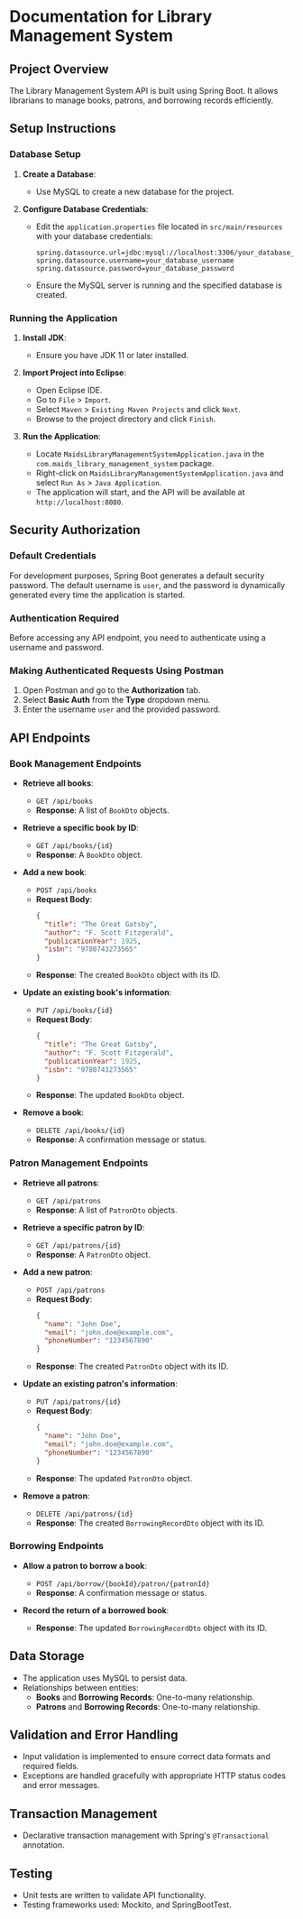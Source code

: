 # Documentation for Library Management System

## Project Overview

The Library Management System API is built using Spring Boot. It allows librarians to manage books, patrons, and borrowing records efficiently.

## Setup Instructions

### Database Setup

1. **Create a Database**:
   - Use MySQL to create a new database for the project.

2. **Configure Database Credentials**:
   - Edit the `application.properties` file located in `src/main/resources` with your database credentials:
     ```properties
     spring.datasource.url=jdbc:mysql://localhost:3306/your_database_name
     spring.datasource.username=your_database_username
     spring.datasource.password=your_database_password
     ```
   - Ensure the MySQL server is running and the specified database is created.

### Running the Application

1. **Install JDK**:
   - Ensure you have JDK 11 or later installed.

2. **Import Project into Eclipse**:
   - Open Eclipse IDE.
   - Go to `File` > `Import`.
   - Select `Maven` > `Existing Maven Projects` and click `Next`.
   - Browse to the project directory and click `Finish`.

3. **Run the Application**:
   - Locate `MaidsLibraryManagementSystemApplication.java` in the `com.maids_library_management_system` package.
   - Right-click on `MaidsLibraryManagementSystemApplication.java` and select `Run As` > `Java Application`.
   - The application will start, and the API will be available at `http://localhost:8080`.
  
## Security Authorization

### Default Credentials

For development purposes, Spring Boot generates a default security password. The default username is `user`, and the password is dynamically generated every time the application is started.

### Authentication Required

Before accessing any API endpoint, you need to authenticate using a username and password.

### Making Authenticated Requests Using Postman

1. Open Postman and go to the **Authorization** tab.
2. Select **Basic Auth** from the **Type** dropdown menu.
3. Enter the username `user` and the provided password.

## API Endpoints

### Book Management Endpoints

- **Retrieve all books**:
  - `GET /api/books`
  - **Response**: A list of `BookDto` objects.

- **Retrieve a specific book by ID**:
  - `GET /api/books/{id}`
  - **Response**: A `BookDto` object.

- **Add a new book**:
  - `POST /api/books`
  - **Request Body**:
    ```json
    {
      "title": "The Great Gatsby",
      "author": "F. Scott Fitzgerald",
      "publicationYear": 1925,
      "isbn": "9780743273565"
    }
    ```
  - **Response**: The created `BookDto` object with its ID.

- **Update an existing book's information**:
  - `PUT /api/books/{id}`
  - **Request Body**:
    ```json
    {
      "title": "The Great Gatsby",
      "author": "F. Scott Fitzgerald",
      "publicationYear": 1925,
      "isbn": "9780743273565"
    }
    ```
  - **Response**: The updated `BookDto` object.

- **Remove a book**:
  - `DELETE /api/books/{id}`
  - **Response**: A confirmation message or status.

### Patron Management Endpoints

- **Retrieve all patrons**:
  - `GET /api/patrons`
  - **Response**: A list of `PatronDto` objects.

- **Retrieve a specific patron by ID**:
  - `GET /api/patrons/{id}`
  - **Response**: A `PatronDto` object.

- **Add a new patron**:
  - `POST /api/patrons`
  - **Request Body**:
    ```json
    {
      "name": "John Doe",
      "email": "john.doe@example.com",
      "phoneNumber": "1234567890"
    }
    ```
  - **Response**: The created `PatronDto` object with its ID.

- **Update an existing patron's information**:
  - `PUT /api/patrons/{id}`
  - **Request Body**:
    ```json
    {
      "name": "John Doe",
      "email": "john.doe@example.com",
      "phoneNumber": "1234567890"
    }
    ```
  - **Response**: The updated `PatronDto` object.

- **Remove a patron**:
  - `DELETE /api/patrons/{id}`
  - **Response**: The created `BorrowingRecordDto` object with its ID.

### Borrowing Endpoints

- **Allow a patron to borrow a book**:
  - `POST /api/borrow/{bookId}/patron/{patronId}`
  - **Response**: A confirmation message or status.

- **Record the return of a borrowed book**:
  - **Response**: The updated `BorrowingRecordDto` object with its ID.

## Data Storage

- The application uses MySQL to persist data.
- Relationships between entities:
  - **Books** and **Borrowing Records**: One-to-many relationship.
  - **Patrons** and **Borrowing Records**: One-to-many relationship.

## Validation and Error Handling

- Input validation is implemented to ensure correct data formats and required fields.
- Exceptions are handled gracefully with appropriate HTTP status codes and error messages.

## Transaction Management

- Declarative transaction management with Spring's `@Transactional` annotation.

## Testing

- Unit tests are written to validate API functionality.
- Testing frameworks used: Mockito, and SpringBootTest.
